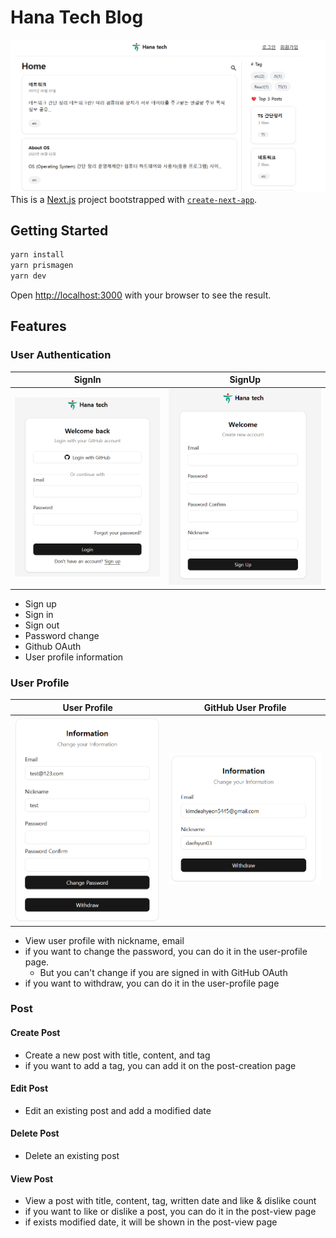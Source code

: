 # Hana Tech Blog
![img.png](asset/main.png)
This is a [Next.js](https://nextjs.org) project bootstrapped with [`create-next-app`](https://nextjs.org/docs/app/api-reference/cli/create-next-app).
## Getting Started
```bash
yarn install
yarn prismagen
yarn dev
```
Open [http://localhost:3000](http://localhost:3000) with your browser to see the result.

## Features

### User Authentication
| SignIn                       | SignUp                       |
|------------------------------|------------------------------|
| ![img.png](asset/signin.png) | ![img.png](asset/signup.png) |
- Sign up
- Sign in
- Sign out
- Password change
- Github OAuth
- User profile information
### User Profile
| User Profile                 | GitHub User Profile                    |
|------------------------------|----------------------------------------|
|![img.png](asset/user-profile.png) | ![img.png](asset/git-user-profile.png) |
- View user profile with nickname, email
- if you want to change the password, you can do it in the user-profile page. 
  - But you can't change if you are signed in with GitHub OAuth
- if you want to withdraw, you can do it in the user-profile page
### Post
#### Create Post
- Create a new post with title, content, and tag
- if you want to add a tag, you can add it on the post-creation page
#### Edit Post
- Edit an existing post and add a modified date
#### Delete Post
- Delete an existing post
#### View Post
- View a post with title, content, tag, written date and like & dislike count
- if you want to like or dislike a post, you can do it in the post-view page
- if exists modified date, it will be shown in the post-view page


